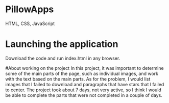 # PillowApps
HTML, CSS, JavaScript

# Launching the application
Download the code and run index.html in any browser.

#About working on the project
In this project, it was important to determine some of the main parts of the page, such as individual images, and work with the text based on the main parts. As for the problem, I would list images that I failed to download and paragraphs that have stars that I failed to center. The project took about 7 days, not very active, so I think I would be able to complete the parts that were not completed in a couple of days.
